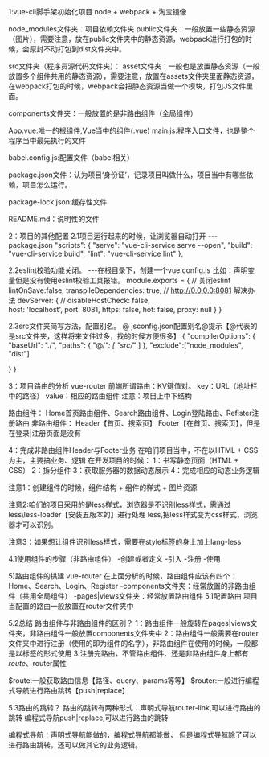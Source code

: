 1:vue-cli脚手架初始化项目
node + webpack + 淘宝镜像

node_modules文件夹：项目依赖文件夹
public文件夹：一般放置一些静态资源（图片），需要注意，放在public文件夹中的静态资源，webpack进行打包的时候，会原封不动打包到dist文件夹中。

src文件夹（程序员源代码文件夹）：
  asset文件夹：一般也是放置静态资源（一般放置多个组件共用的静态资源），需要注意，放置在assets文件夹里面静态资源，在webpack打包的时候，webpack会把静态资源当做一个模块，打包JS文件里面。

  components文件夹：一般放置的是非路由组件（全局组件）

  App.vue:唯一的根组件,Vue当中的组件(.vue)
  main.js:程序入口文件，也是整个程序当中最先执行的文件

babel.config.js:配置文件（babel相关）

package.json文件：认为项目‘身份证’，记录项目叫做什么，项目当中有哪些依赖，项目怎么运行。

package-lock.json:缓存性文件

README.md：说明性的文件








2：项目的其他配置
2.1项目运行起来的时候，让浏览器自动打开
---package.json 
  "scripts": {
    "serve": "vue-cli-service serve --open",
    "build": "vue-cli-service build",
    "lint": "vue-cli-service lint"
  },




2.2eslint校验功能关闭。
---在根目录下，创建一个vue.config.js
比如：声明变量但是没有使用eslint校验工具报错。
module.exports = {
  // 关闭eslint
  lintOnSave:false,
  transpileDependencies: true,
  // http://0.0.0.0:8081 解决办法
  devServer: {
    // disableHostCheck: false,           
    host: 'localhost',
    port: 8081,
    https: false,
    hot: false,
    proxy: null
  }
}

2.3src文件夹简写方法，配置别名。 @
jsconfig.json配置别名@提示【@代表的是src文件夹，这样将来文件过多，找的时候方便很多】
{
  "compilerOptions": {
    "baseUrl": "./",
    "paths": {
      "@/*": [
        "src/*"
      ]
    },
  "exclude":["node_modules", "dist"]

  }
}




3：项目路由的分析
vue-router
前端所谓路由：KV键值对。
key：URL（地址栏中的路径）
value：相应的路由组件
注意：项目上中下结构

路由组件：
Home首页路由组件、Search路由组件、Login登陆路由、Refister注册路由
非路由组件：
Header【首页、搜索页】
Footer【在首页、搜索页】，但是在登录|注册页面是没有





4：完成非路由组件Header与Footer业务
在咱们项目当中，不在以HTML + CSS为主，主要搞业务、逻辑
在开发项目的时候：
1：书写静态页面（HTML + CSS）
2：拆分组件
3：获取服务器的数据动态展示
4：完成相应的动态业务逻辑

注意1：创建组件的时候，组件结构 + 组件的样式 + 图片资源

注意2:咱们的项目采用的是less样式，浏览器是不识别less样式，需通过less\less-loader【安装五版本的】进行处理
less,把less样式变为css样式，浏览器才可以识别。


注意3：如果想让组件识别less样式，需要在style标签的身上加上lang-less

4.1使用组件的步骤（非路由组件）
-创建或者定义
-引入
-注册
-使用




5)路由组件的拱建
vue-router
在上面分析的时候，路由组件应该有四个：Home、Search、Login、Register
-components文件夹：经常放置的非路由组件（共用全局组件）
-pages|views文件夹：经常放置路由组件
5.1配置路由
项目当配置的路由一般放置在router文件夹中

5.2总结
路由组件与非路由组件的区别？
1：路由组件一般旋转在pages|views文件夹，非路由组件一般放置components文件夹中
2：路由组件一般需要在router文件夹中进行注册（使用的即为组件的名字），非路由组件在使用的时候，一般都是以标签的形式使用
3:注册完路由，不管路由组件、还是非路由组件身上都有$route、$router属性

$route:一般获取路由信息【路径、query、params等等】
$router:一般进行编程式导航进行路由跳转【push|replace】


5.3路由的跳转？
路由的跳转有两种形式：声明式导航router-link,可以进行路由的跳转
编程式导航push|replace,可以进行路由的跳转

编程式导航：声明式导航能做的，编程式导航都能做，
但是编程式导航除了可以进行路由跳转，还可以做其它的业务逻辑。